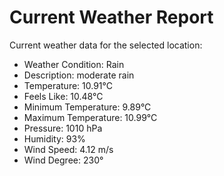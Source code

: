 # Current Weather Report
Current weather data for the selected location:
- Weather Condition: Rain
- Description: moderate rain
- Temperature: 10.91°C
- Feels Like: 10.48°C
- Minimum Temperature: 9.89°C
- Maximum Temperature: 10.99°C
- Pressure: 1010 hPa
- Humidity: 93%
- Wind Speed: 4.12 m/s
- Wind Degree: 230°
